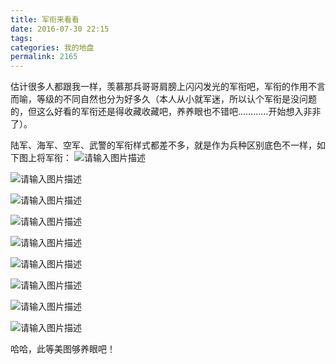 ```yaml
---
title: 军衔来看看
date: 2016-07-30 22:15
tags: 
categories: 我的地盘
permalink: 2165
---
```


估计很多人都跟我一样，羡慕那兵哥哥肩膀上闪闪发光的军衔吧，军衔的作用不言而喻，等级的不同自然也分为好多久（本人从小就军迷，所以认个军衔是没问题的，但这么好看的军衔还是得收藏收藏吧，养养眼也不错吧…………开始想入非非了）。


<!--more-->


陆军、海军、空军、武警的军衔样式都差不多，就是作为兵种区别底色不一样，如下图上将军衔：
![请输入图片描述][1]

![请输入图片描述][2]

![请输入图片描述][3]

![请输入图片描述][4]

![请输入图片描述][5]

![请输入图片描述][6]

![请输入图片描述][7] 

![请输入图片描述][8]

![请输入图片描述][9]

哈哈，此等美图够养眼吧！


  [1]: https://cdn.uu126.cn/wp-content/uploads/2016/07/jx0.jpg
  [2]: https://cdn.uu126.cn/wp-content/uploads/2016/07/jx1.jpg
  [3]: https://cdn.uu126.cn/wp-content/uploads/2016/07/jx2.jpg
  [4]: https://cdn.uu126.cn/wp-content/uploads/2016/07/jx3.jpg
  [5]: https://cdn.uu126.cn/wp-content/uploads/2016/07/jx4.jpg
  [6]: https://cdn.uu126.cn/wp-content/uploads/2016/07/jx5.jpg
  [7]: https://cdn.uu126.cn/wp-content/uploads/2016/07/jx6.jpg
  [8]: https://cdn.uu126.cn/wp-content/uploads/2016/07/jx7.jpg
  [9]: https://cdn.uu126.cn/wp-content/uploads/2016/07/jx8.jpg